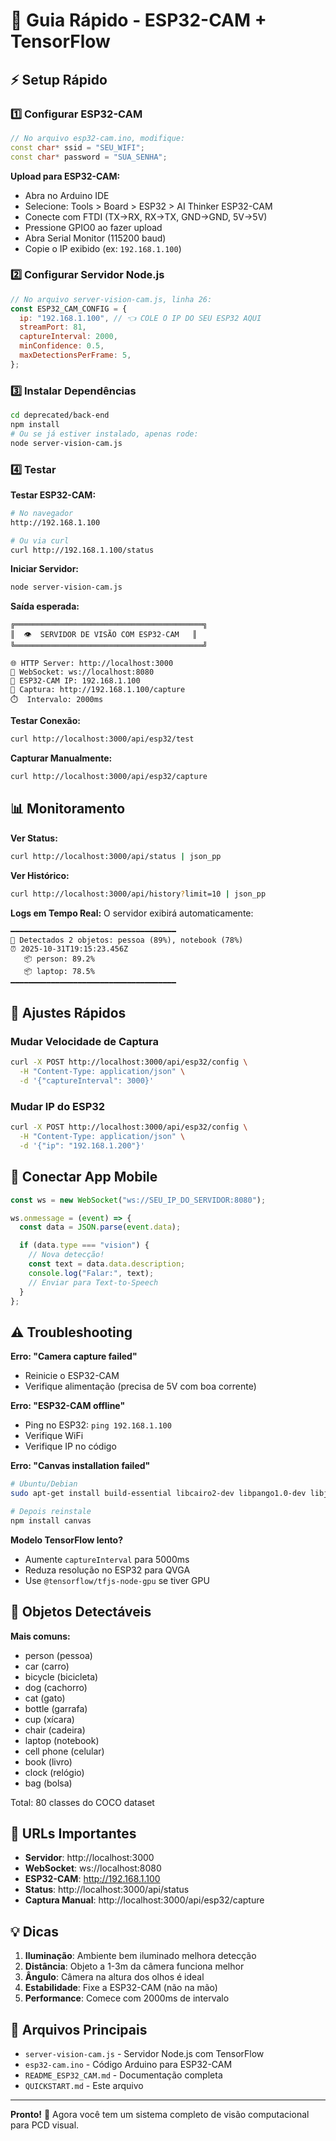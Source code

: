 # 🚀 Guia Rápido - ESP32-CAM + TensorFlow

## ⚡ Setup Rápido

### 1️⃣ Configurar ESP32-CAM

```cpp
// No arquivo esp32-cam.ino, modifique:
const char* ssid = "SEU_WIFI";
const char* password = "SUA_SENHA";
```

**Upload para ESP32-CAM:**

- Abra no Arduino IDE
- Selecione: Tools > Board > ESP32 > AI Thinker ESP32-CAM
- Conecte com FTDI (TX->RX, RX->TX, GND->GND, 5V->5V)
- Pressione GPIO0 ao fazer upload
- Abra Serial Monitor (115200 baud)
- Copie o IP exibido (ex: `192.168.1.100`)

### 2️⃣ Configurar Servidor Node.js

```javascript
// No arquivo server-vision-cam.js, linha 26:
const ESP32_CAM_CONFIG = {
  ip: "192.168.1.100", // 👈 COLE O IP DO SEU ESP32 AQUI
  streamPort: 81,
  captureInterval: 2000,
  minConfidence: 0.5,
  maxDetectionsPerFrame: 5,
};
```

### 3️⃣ Instalar Dependências

```bash
cd deprecated/back-end
npm install
# Ou se já estiver instalado, apenas rode:
node server-vision-cam.js
```

### 4️⃣ Testar

**Testar ESP32-CAM:**

```bash
# No navegador
http://192.168.1.100

# Ou via curl
curl http://192.168.1.100/status
```

**Iniciar Servidor:**

```bash
node server-vision-cam.js
```

**Saída esperada:**

```
╔══════════════════════════════════════════╗
║  👁️  SERVIDOR DE VISÃO COM ESP32-CAM   ║
╚══════════════════════════════════════════╝

🌐 HTTP Server: http://localhost:3000
🔌 WebSocket: ws://localhost:8080
📡 ESP32-CAM IP: 192.168.1.100
📸 Captura: http://192.168.1.100/capture
⏱️  Intervalo: 2000ms
```

**Testar Conexão:**

```bash
curl http://localhost:3000/api/esp32/test
```

**Capturar Manualmente:**

```bash
curl http://localhost:3000/api/esp32/capture
```

## 📊 Monitoramento

**Ver Status:**

```bash
curl http://localhost:3000/api/status | json_pp
```

**Ver Histórico:**

```bash
curl http://localhost:3000/api/history?limit=10 | json_pp
```

**Logs em Tempo Real:**
O servidor exibirá automaticamente:

```
━━━━━━━━━━━━━━━━━━━━━━━━━━━━━━━━━━━━━
🎯 Detectados 2 objetos: pessoa (89%), notebook (78%)
⏰ 2025-10-31T19:15:23.456Z
   📦 person: 89.2%
   📦 laptop: 78.5%
━━━━━━━━━━━━━━━━━━━━━━━━━━━━━━━━━━━━━
```

## 🔧 Ajustes Rápidos

### Mudar Velocidade de Captura

```bash
curl -X POST http://localhost:3000/api/esp32/config \
  -H "Content-Type: application/json" \
  -d '{"captureInterval": 3000}'
```

### Mudar IP do ESP32

```bash
curl -X POST http://localhost:3000/api/esp32/config \
  -H "Content-Type: application/json" \
  -d '{"ip": "192.168.1.200"}'
```

## 📱 Conectar App Mobile

```javascript
const ws = new WebSocket("ws://SEU_IP_DO_SERVIDOR:8080");

ws.onmessage = (event) => {
  const data = JSON.parse(event.data);

  if (data.type === "vision") {
    // Nova detecção!
    const text = data.data.description;
    console.log("Falar:", text);
    // Enviar para Text-to-Speech
  }
};
```

## ⚠️ Troubleshooting

**Erro: "Camera capture failed"**

- Reinicie o ESP32-CAM
- Verifique alimentação (precisa de 5V com boa corrente)

**Erro: "ESP32-CAM offline"**

- Ping no ESP32: `ping 192.168.1.100`
- Verifique WiFi
- Verifique IP no código

**Erro: "Canvas installation failed"**

```bash
# Ubuntu/Debian
sudo apt-get install build-essential libcairo2-dev libpango1.0-dev libjpeg-dev libgif-dev librsvg2-dev

# Depois reinstale
npm install canvas
```

**Modelo TensorFlow lento?**

- Aumente `captureInterval` para 5000ms
- Reduza resolução no ESP32 para QVGA
- Use `@tensorflow/tfjs-node-gpu` se tiver GPU

## 🎯 Objetos Detectáveis

**Mais comuns:**

- person (pessoa)
- car (carro)
- bicycle (bicicleta)
- dog (cachorro)
- cat (gato)
- bottle (garrafa)
- cup (xícara)
- chair (cadeira)
- laptop (notebook)
- cell phone (celular)
- book (livro)
- clock (relógio)
- bag (bolsa)

Total: 80 classes do COCO dataset

## 🔗 URLs Importantes

- **Servidor**: http://localhost:3000
- **WebSocket**: ws://localhost:8080
- **ESP32-CAM**: http://192.168.1.100
- **Status**: http://localhost:3000/api/status
- **Captura Manual**: http://localhost:3000/api/esp32/capture

## 💡 Dicas

1. **Iluminação**: Ambiente bem iluminado melhora detecção
2. **Distância**: Objeto a 1-3m da câmera funciona melhor
3. **Ângulo**: Câmera na altura dos olhos é ideal
4. **Estabilidade**: Fixe a ESP32-CAM (não na mão)
5. **Performance**: Comece com 2000ms de intervalo

## 📄 Arquivos Principais

- `server-vision-cam.js` - Servidor Node.js com TensorFlow
- `esp32-cam.ino` - Código Arduino para ESP32-CAM
- `README_ESP32_CAM.md` - Documentação completa
- `QUICKSTART.md` - Este arquivo

---

**Pronto!** 🎉 Agora você tem um sistema completo de visão computacional para PCD visual.
